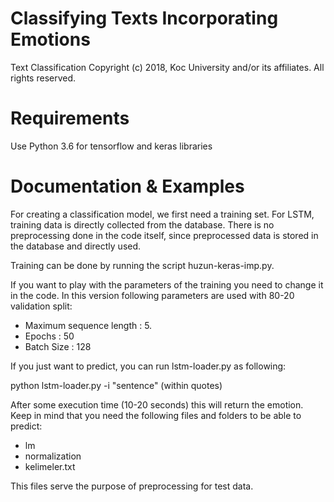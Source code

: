 Classifying Texts Incorporating Emotions
====================================================

Text Classification
Copyright (c) 2018, Koc University and/or its affiliates. All rights reserved.

Requirements
============

Use Python 3.6 for tensorflow and keras libraries

Documentation & Examples
========================

For creating a classification model, we first need a training set. For LSTM, training data is directly collected from the database. There is no preprocessing done in the code itself, since preprocessed data is stored in the database and directly used.

Training can be done by running the script huzun-keras-imp.py.

If you want to play with the parameters of the training you need to change it in the code. In this version following parameters are used with 80-20 validation split:

- Maximum sequence length : 5.
- Epochs : 50
- Batch Size : 128

If you just want to predict, you can run lstm-loader.py as following:

python lstm-loader.py -i "sentence" (within quotes)

After some execution time (10-20 seconds) this will return the emotion. Keep in mind that you need the following files and folders to be able to predict:

- lm
- normalization
- kelimeler.txt

This files serve the purpose of preprocessing for test data.




